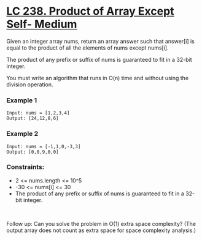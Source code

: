 # [LC 238. Product of Array Except Self- Medium](https://leetcode.com/problems/product-of-array-except-self/description/)

Given an integer array nums, return an array answer such that answer[i] is equal to the product of all the elements of nums except nums[i].

The product of any prefix or suffix of nums is guaranteed to fit in a 32-bit integer.

You must write an algorithm that runs in O(n) time and without using the division operation.

### Example 1
```
Input: nums = [1,2,3,4]
Output: [24,12,8,6]
```

### Example 2
```
Input: nums = [-1,1,0,-3,3]
Output: [0,0,9,0,0]
```


### Constraints:

- 2 <= nums.length <= 10^5
- -30 <= nums[i] <= 30
- The product of any prefix or suffix of nums is guaranteed to fit in a 32-bit integer.
 



<br>

Follow up: Can you solve the problem in O(1) extra space complexity? (The output array does not count as extra space for space complexity analysis.)